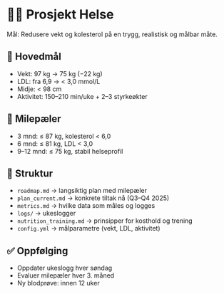 # 🧠💪 Prosjekt Helse

Mål: Redusere vekt og kolesterol på en trygg, realistisk og målbar måte.

## 🎯 Hovedmål
- Vekt: 97 kg → 75 kg (−22 kg)
- LDL: fra 6,9 → < 3,0 mmol/L
- Midje: < 98 cm
- Aktivitet: 150–210 min/uke + 2–3 styrkeøkter

## 📅 Milepæler
- 3 mnd: ≤ 87 kg, kolesterol < 6,0
- 6 mnd: ≤ 81 kg, LDL < 3,0
- 9–12 mnd: ≤ 75 kg, stabil helseprofil

## 📂 Struktur
- `roadmap.md` → langsiktig plan med milepæler
- `plan_current.md` → konkrete tiltak nå (Q3–Q4 2025)
- `metrics.md` → hvilke data som måles og logges
- `logs/` → ukeslogger
- `nutrition_training.md` → prinsipper for kosthold og trening
- `config.yml` → målparametre (vekt, LDL, aktivitet)

## ✅ Oppfølging
- Oppdater ukeslogg hver søndag
- Evaluer milepæler hver 3. måned
- Ny blodprøve: innen 12 uker

